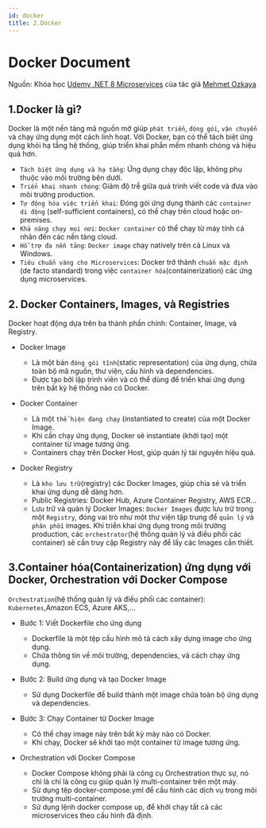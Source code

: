 ```yaml
---
id: docker
title: 2.Docker
---
```


# Docker Document

Nguồn: Khóa học [Udemy .NET 8 Microservices](https://www.udemy.com/course/microservices-architecture-and-implementation-on-dotnet) của tác giả [Mehmet Ozkaya](https://www.linkedin.com/in/mehmet-ozkaya/?originalSubdomain=tr)

## 1.Docker là gì?

Docker là một nền tảng mã nguồn mở giúp `phát triển`, `đóng gói`, `vận chuyển` và chạy ứng dụng một cách linh hoạt. Với Docker, bạn có thể tách biệt ứng dụng khỏi hạ tầng hệ thống, giúp triển khai phần mềm nhanh chóng và hiệu quả hơn.

- `Tách biệt ứng dụng và hạ tầng`: Ứng dụng chạy độc lập, không phụ thuộc vào môi trường bên dưới.
- `Triển khai nhanh chóng`: Giảm độ trễ giữa quá trình viết code và đưa vào môi trường production.
- `Tự động hóa việc triển khai`: Đóng gói ứng dụng thành các `container di động` (self-sufficient containers), có thể chạy trên cloud hoặc on-premises.
- `Khả năng chạy mọi nơi`: `Docker container` có thể chạy từ máy tính cá nhân đến các nền tảng cloud.
- `Hỗ trợ đa nền tảng`: `Docker image` chạy natively trên cả Linux và Windows.
- `Tiêu chuẩn vàng cho Microservices`: Docker trở thành `chuẩn mặc định` (de facto standard) trong việc `container hóa`(containerization) các ứng dụng microservices.

## 2. Docker Containers, Images, và Registries

Docker hoạt động dựa trên ba thành phần chính: Container, Image, và Registry.

- Docker Image

  - Là một bản `đóng gói tĩnh`(static representation) của ứng dụng, chứa toàn bộ mã nguồn, thư viện, cấu hình và dependencies.
  - Được tạo bởi lập trình viên và có thể dùng để triển khai ứng dụng trên bất kỳ hệ thống nào có Docker.

- Docker Container

  - Là một `thể hiện đang chạy` (instantiated to create) của một Docker Image.
  - Khi cần chạy ứng dụng, Docker sẽ instantiate (khởi tạo) một container từ image tương ứng.
  - Containers chạy trên Docker Host, giúp quản lý tài nguyên hiệu quả.

- Docker Registry

  - Là `kho lưu trữ`(registry) các Docker Images, giúp chia sẻ và triển khai ứng dụng dễ dàng hơn.
  - Public Registries: Docker Hub, Azure Container Registry, AWS ECR...
  - Lưu trữ và quản lý Docker Images: `Docker Images` được lưu trữ trong một `Registry`, đóng vai trò như một thư viện tập trung để `quản lý` và `phân phối` images. Khi triển khai ứng dụng trong môi trường production, các `orchestrator`(hệ thống quản lý và điều phối các container) sẽ cần truy cập Registry này để lấy các Images cần thiết.

## 3.Container hóa(Containerization) ứng dụng với Docker, Orchestration với Docker Compose

`Orchestration`(hệ thống quản lý và điều phối các container): `Kubernetes`,Amazon ECS, Azure AKS,...

- Bước 1: Viết Dockerfile cho ứng dụng

  - Dockerfile là một tệp cấu hình mô tả cách xây dựng image cho ứng dụng.
  - Chứa thông tin về môi trường, dependencies, và cách chạy ứng dụng.

- Bước 2: Build ứng dụng và tạo Docker Image

  - Sử dụng Dockerfile để build thành một image chứa toàn bộ ứng dụng và dependencies.

- Bước 3: Chạy Container từ Docker Image

  - Có thể chạy image này trên bất kỳ máy nào có Docker.
  - Khi chạy, Docker sẽ khởi tạo một container từ image tương ứng.

- Orchestration với Docker Compose

  - Docker Compose không phải là công cụ Orchestration thực sự, nó chỉ là chỉ là công cụ giúp quản lý multi-container trên một máy.
  - Sử dụng tệp docker-compose.yml để cấu hình các dịch vụ trong môi trường multi-container.
  - Sử dụng lệnh docker compose up, để khởi chạy tất cả các microservices theo cấu hình đã định.
